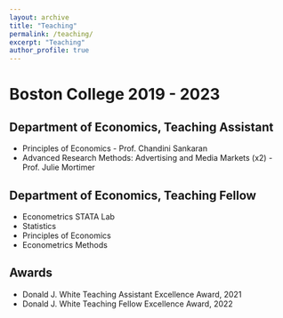 ```yaml
---
layout: archive
title: "Teaching"
permalink: /teaching/
excerpt: "Teaching"
author_profile: true
---
```


# Boston College  2019 - 2023

## Department of Economics, Teaching Assistant

- Principles of Economics - Prof. Chandini Sankaran
-  Advanced Research Methods: Advertising and Media Markets (x2) - Prof. Julie Mortimer 


## Department of Economics, Teaching Fellow
- Econometrics STATA Lab 
- Statistics
- Principles of Economics 
- Econometrics Methods

## Awards
- Donald J. White Teaching Assistant Excellence Award, 2021
- Donald J. White Teaching Fellow Excellence Award, 2022
